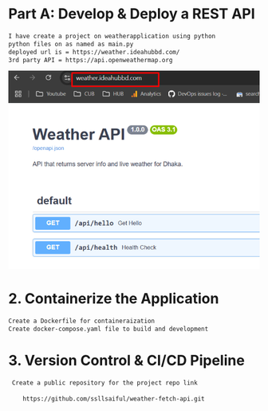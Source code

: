 # Part A: Develop & Deploy a REST API
    I have create a project on weatherapplication using python
    python files on as named as main.py
    deployed url is = https://weather.ideahubbd.com/
    3rd party API = https://api.openweathermap.org

![alt text](weather.png)

# 2. Containerize the Application

    Create a Dockerfile for containeraization
    Create docker-compose.yaml file to build and development


# 3. Version Control & CI/CD Pipeline

     Create a public repository for the project repo link 
    
        https://github.com/ssllsaiful/weather-fetch-api.git
